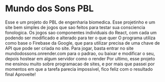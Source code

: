# Mundo dos Sons PBL
Esse e um projeto do PBL de engenharia biomedica.
Esse projetinho e um site bem simples de jogos que sao feitos para testar sua consciencia fonologica.
Os jogos sao componentes individuais do React, com cada um podendo ser modificado e alterado para ter o que quer
O programa utiliza como base o Firebase da Google, que para utilizar precisa de uma chave de API que pode ser criada no site. 
Para jogar, basta entrar no site mundodossons.onrender.com para o padrao, ou baixar e modificar o seu, depois hostear em algum servidor como o render
Por ultimo, esse projeto me ensinou muito sobre programacao de sites, e por mais que passei por momentos em que a tarefa parecia impossivel, fico feliz com o resultado final
Aproveite!
